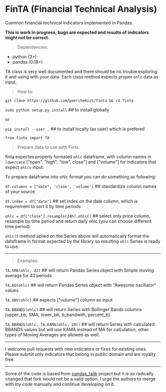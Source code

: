 # FinTA (Financial Technical Analysis)

Common financial technical indicators implemented in Pandas.

**This is work in progress, bugs are expected and results of indicators
might not be correct.**

> Dependencies:

-   python (3+)
-   pandas (0.18+)

TA class is very well documented and there should be no trouble
exploring it and using with your data. Each class method expects proper
`ohlc` data as input.

> How to:

`git clone https://github.com/peerchemist/finta && cd finta`

`sudo python setup.py install` ## to install globally

or 

`pip install --user .` ## to install locally (as user) which is prefered

`from finta import TA`

> Prepare data to use with Finta:

finta expectes properly formated `ohlc` dataframe, with column names in `lowercase` ["open", "high", "low", close"] and ["volume"] for indicators that expect `ohlcv` input.

To prepare dataframe into ohlc format you can do something as following:

`df.columns = ["date", 'close', 'volume']` ## standardize column names of your source

`df.index = df["date"]` ## set index on the date column, which is requirement to sort it by time periods

`ohlc = df["close"].resample(24h).ohlc()` ## select only price column, resample by time period and return daily ohlc (you can choose different time period)

`ohlc()` method aplied on the Series above will automatically format the dataframe in format expected by the library so resulting `ohlc` Series is ready to use.

____________________________________________________________________________

> Examples:

`TA.SMA(ohlc, 42)` ## will return Pandas Series object with Simple
moving average for 42 periods

`TA.AO(ohlc)` ## will return Pandas Series object with "Awesome oscillator" values

`TA.OBV(ohlc)` ## expects ["volume"] column as input

`TA.BBANDS(ohlc)` ## will return Series with Bollinger Bands columns [upper_bb, SMA, lower_bb, b_bandwith, percent_b]

`TA.BBANDS(ohlc, TA.KAMA(ohlc, 20))` ## will return Series with calculated BBANDS values but will use KAMA instead of MA for calculation, other types of Moving Averages are allowed as well.

------------------------------------------------------------------------

I welcome pull requests with new indicators or fixes for existing ones.
Please submit only indicators that belong in public domain and are
royalty free.

------------------------------------------------------------------------

Some of the code is based from
[pandas\_talib](https://github.com/femtotrader/pandas_talib) project but
it is so radically changed that fork would not be a valid option. I urge
the authors to merge with my code manually and continue developing on
it.
